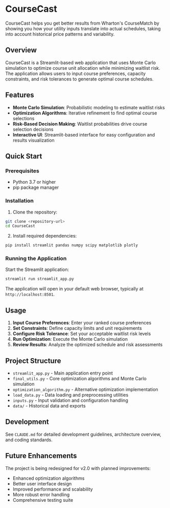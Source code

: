 # CourseCast

CourseCast helps you get better results from Wharton's CourseMatch by showing you how your utility inputs translate into actual schedules, taking into account historical price patterns and variability.

## Overview

CourseCast is a Streamlit-based web application that uses Monte Carlo simulation to optimize course unit allocation while minimizing waitlist risk. The application allows users to input course preferences, capacity constraints, and risk tolerances to generate optimal course schedules.

## Features

- **Monte Carlo Simulation**: Probabilistic modeling to estimate waitlist risks
- **Optimization Algorithms**: Iterative refinement to find optimal course selections
- **Risk-Based Decision Making**: Waitlist probabilities drive course selection decisions
- **Interactive UI**: Streamlit-based interface for easy configuration and results visualization

## Quick Start

### Prerequisites

- Python 3.7 or higher
- pip package manager

### Installation

1. Clone the repository:
```bash
git clone <repository-url>
cd CourseCast
```

2. Install required dependencies:
```bash
pip install streamlit pandas numpy scipy matplotlib plotly
```

### Running the Application

Start the Streamlit application:
```bash
streamlit run streamlit_app.py
```

The application will open in your default web browser, typically at `http://localhost:8501`.

## Usage

1. **Input Course Preferences**: Enter your ranked course preferences
2. **Set Constraints**: Define capacity limits and unit requirements
3. **Configure Risk Tolerance**: Set your acceptable waitlist risk levels
4. **Run Optimization**: Execute the Monte Carlo simulation
5. **Review Results**: Analyze the optimized schedule and risk assessments

## Project Structure

- `streamlit_app.py` - Main application entry point
- `final_utils.py` - Core optimization algorithms and Monte Carlo simulation
- `optimization_algorithm.py` - Alternative optimization implementation
- `load_data.py` - Data loading and preprocessing utilities
- `inputs.py` - Input validation and configuration handling
- `data/` - Historical data and exports

## Development

See `CLAUDE.md` for detailed development guidelines, architecture overview, and coding standards.

## Future Enhancements

The project is being redesigned for v2.0 with planned improvements:
- Enhanced optimization algorithms
- Better user interface design
- Improved performance and scalability
- More robust error handling
- Comprehensive testing suite
